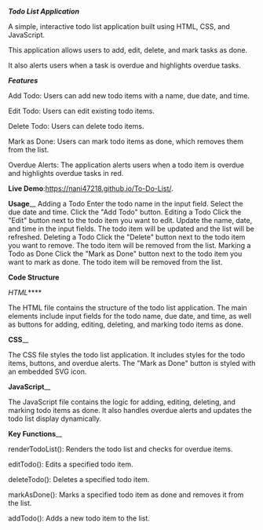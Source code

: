 _**Todo List Application**_

A simple, interactive todo list application built using HTML, CSS, and JavaScript. 

This application allows users to add, edit, delete, and mark tasks as done. 

It also alerts users when a task is overdue and highlights overdue tasks.

_**Features**_

Add Todo: Users can add new todo items with a name, due date, and time.

Edit Todo: Users can edit existing todo items.

Delete Todo: Users can delete todo items.

Mark as Done: Users can mark todo items as done, which removes them from the list.

Overdue Alerts: The application alerts users when a todo item is overdue and highlights overdue tasks in red.

**Live Demo**:https://nani47218.github.io/To-Do-List/.

**Usage**__
Adding a Todo
Enter the todo name in the input field.
Select the due date and time.
Click the "Add Todo" button.
Editing a Todo
Click the "Edit" button next to the todo item you want to edit.
Update the name, date, and time in the input fields.
The todo item will be updated and the list will be refreshed.
Deleting a Todo
Click the "Delete" button next to the todo item you want to remove.
The todo item will be removed from the list.
Marking a Todo as Done
Click the "Mark as Done" button next to the todo item you want to mark as done.
The todo item will be removed from the list.


**Code Structure**

_HTML_****

The HTML file contains the structure of the todo list application. The main elements include input fields for the todo name, due date, and time, as well as buttons for adding, editing, deleting, and marking todo items as done.

**CSS**__

The CSS file styles the todo list application. It includes styles for the todo items, buttons, and overdue alerts. The "Mark as Done" button is styled with an embedded SVG icon.

**JavaScript**__

The JavaScript file contains the logic for adding, editing, deleting, and marking todo items as done. It also handles overdue alerts and updates the todo list display dynamically.

**Key Functions**__

renderTodoList(): Renders the todo list and checks for overdue items.

editTodo(): Edits a specified todo item.

deleteTodo(): Deletes a specified todo item.

markAsDone(): Marks a specified todo item as done and removes it from the list.

addTodo(): Adds a new todo item to the list.
